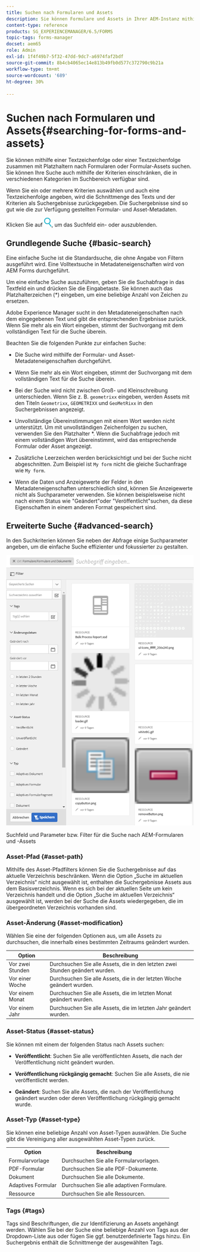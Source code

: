 ```yaml
---
title: Suchen nach Formularen und Assets
description: Sie können Formulare und Assets in Ihrer AEM-Instanz mithilfe AEM Suche suchen. Mit der einfachen und erweiterten Suche können Sie Ihre Assets schnell finden.
content-type: reference
products: SG_EXPERIENCEMANAGER/6.5/FORMS
topic-tags: forms-manager
docset: aem65
role: Admin
exl-id: 1f4f49b7-5f32-47dd-9dc7-a6974faf2bdf
source-git-commit: 8b4cb4065ec14e813b49fb0d577c372790c9b21a
workflow-type: tm+mt
source-wordcount: '689'
ht-degree: 30%

---
```


# Suchen nach Formularen und Assets{#searching-for-forms-and-assets}

Sie können mithilfe einer Textzeichenfolge oder einer Textzeichenfolge zusammen mit Platzhaltern nach Formularen oder Formular-Assets suchen. Sie können Ihre Suche auch mithilfe der Kriterien einschränken, die in verschiedenen Kategorien im Suchbereich verfügbar sind.

Wenn Sie ein oder mehrere Kriterien auswählen und auch eine Textzeichenfolge angeben, wird die Schnittmenge des Texts und der Kriterien als Suchergebnisse zurückgegeben. Die Suchergebnisse sind so gut wie die zur Verfügung gestellten Formular- und Asset-Metadaten.

Klicken Sie auf ![aem6forms_search](assets/aem6forms_search.png), um das Suchfeld ein- oder auszublenden.

## Grundlegende Suche {#basic-search}

Eine einfache Suche ist die Standardsuche, die ohne Angabe von Filtern ausgeführt wird. Eine Volltextsuche in Metadateneigenschaften wird von AEM Forms durchgeführt.

Um eine einfache Suche auszuführen, geben Sie die Suchabfrage in das Textfeld ein und drücken Sie die Eingabetaste. Sie können auch das Platzhalterzeichen (&#42;) eingeben, um eine beliebige Anzahl von Zeichen zu ersetzen.

Adobe Experience Manager sucht in den Metadateneigenschaften nach dem eingegebenen Text und gibt die entsprechenden Ergebnisse zurück. Wenn Sie mehr als ein Wort eingeben, stimmt der Suchvorgang mit dem vollständigen Text für die Suche überein.

Beachten Sie die folgenden Punkte zur einfachen Suche:

* Die Suche wird mithilfe der Formular- und Asset-Metadateneigenschaften durchgeführt.
* Wenn Sie mehr als ein Wort eingeben, stimmt der Suchvorgang mit dem vollständigen Text für die Suche überein.
* Bei der Suche wird nicht zwischen Groß- und Kleinschreibung unterschieden. Wenn Sie z. B. `geometrixx` eingeben, werden Assets mit den Titeln `Geometrixx`, `GEOMETRIXX` und `GeoMetRixx` in den Suchergebnissen angezeigt.

* Unvollständige Übereinstimmungen mit einem Wort werden nicht unterstützt. Um mit unvollständigen Zeichenfolgen zu suchen, verwenden Sie den Platzhalter &#42;. Wenn die Suchabfrage jedoch mit einem vollständigen Wort übereinstimmt, wird das entsprechende Formular oder Asset angezeigt.
* Zusätzliche Leerzeichen werden berücksichtigt und bei der Suche nicht abgeschnitten. Zum Beispiel ist `My form` nicht die gleiche Suchanfrage wie `My form`.

* Wenn die Daten und Anzeigewerte der Felder in den Metadateneigenschaften unterschiedlich sind, können Sie Anzeigewerte nicht als Suchparameter verwenden. Sie können beispielsweise nicht nach einem Status wie &quot;Geändert&quot;oder &quot;Veröffentlicht&quot;suchen, da diese Eigenschaften in einem anderen Format gespeichert sind.

## Erweiterte Suche {#advanced-search}

In den Suchkriterien können Sie neben der Abfrage einige Suchparameter angeben, um die einfache Suche effizienter und fokussierter zu gestalten.

![Suchfeld und Parameter bzw. Filter für die AEM-Formular- und die AEM-Asset-Suche](assets/search_forms_assets.png)

Suchfeld und Parameter bzw. Filter für die Suche nach AEM-Formularen und -Assets

### Asset-Pfad {#asset-path}

Mithilfe des Asset-Pfadfilters können Sie die Suchergebnisse auf das aktuelle Verzeichnis beschränken. Wenn die Option „Suche im aktuellen Verzeichnis“ nicht ausgewählt ist, enthalten die Suchergebnisse Assets aus dem Basisverzeichnis. Wenn es sich bei der aktuellen Seite um kein Verzeichnis handelt und die Option „Suche im aktuellen Verzeichnis“ ausgewählt ist, werden bei der Suche die Assets wiedergegeben, die im übergeordneten Verzeichnis vorhanden sind.

### Asset-Änderung {#asset-modification}

Wählen Sie eine der folgenden Optionen aus, um alle Assets zu durchsuchen, die innerhalb eines bestimmten Zeitraums geändert wurden.

| **Option** | **Beschreibung** |
|---|---|
| Vor zwei Stunden | Durchsuchen Sie alle Assets, die in den letzten zwei Stunden geändert wurden. |
| Vor einer Woche | Durchsuchen Sie alle Assets, die in der letzten Woche geändert wurden. |
| Vor einem Monat | Durchsuchen Sie alle Assets, die im letzten Monat geändert wurden. |
| Vor einem Jahr | Durchsuchen Sie alle Assets, die im letzten Jahr geändert wurden. |

### Asset-Status {#asset-status}

Sie können mit einem der folgenden Status nach Assets suchen:

* **Veröffentlicht**: Suchen Sie alle veröffentlichten Assets, die nach der Veröffentlichung nicht geändert wurden.

* **Veröffentlichung rückgängig gemacht**: Suchen Sie alle Assets, die nie veröffentlicht werden.

* **Geändert**: Suchen Sie alle Assets, die nach der Veröffentlichung geändert wurden oder deren Veröffentlichung rückgängig gemacht wurde.

### Asset-Typ {#asset-type}

Sie können eine beliebige Anzahl von Asset-Typen auswählen. Die Suche gibt die Vereinigung aller ausgewählten Asset-Typen zurück.

<table>
 <tbody>
  <tr>
   <th>Option</th> 
   <th>Beschreibung</th> 
  </tr>
  <tr>
   <td>Formularvorlage<br /> </td> 
   <td>Durchsuchen Sie alle Formularvorlagen.<br /> </td> 
  </tr>
  <tr>
   <td>PDF-Formular</td> 
   <td>Durchsuchen Sie alle PDF-Dokumente.</td> 
  </tr>
  <tr>
   <td>Dokument</td> 
   <td>Durchsuchen Sie alle Dokumente.</td> 
  </tr>
  <tr>
   <td>Adaptives Formular<br /> </td> 
   <td>Durchsuchen Sie alle adaptiven Formulare.</td> 
  </tr>
  <tr>
   <td>Ressource</td> 
   <td>Durchsuchen Sie alle Ressourcen.<br /> </td> 
  </tr>
 </tbody>
</table>

### Tags {#tags}

Tags sind Beschriftungen, die zur Identifizierung an Assets angehängt werden. Wählen Sie bei der Suche eine beliebige Anzahl von Tags aus der Dropdown-Liste aus oder fügen Sie ggf. benutzerdefinierte Tags hinzu. Ein Suchergebnis enthält die Schnittmenge der ausgewählten Tags.
